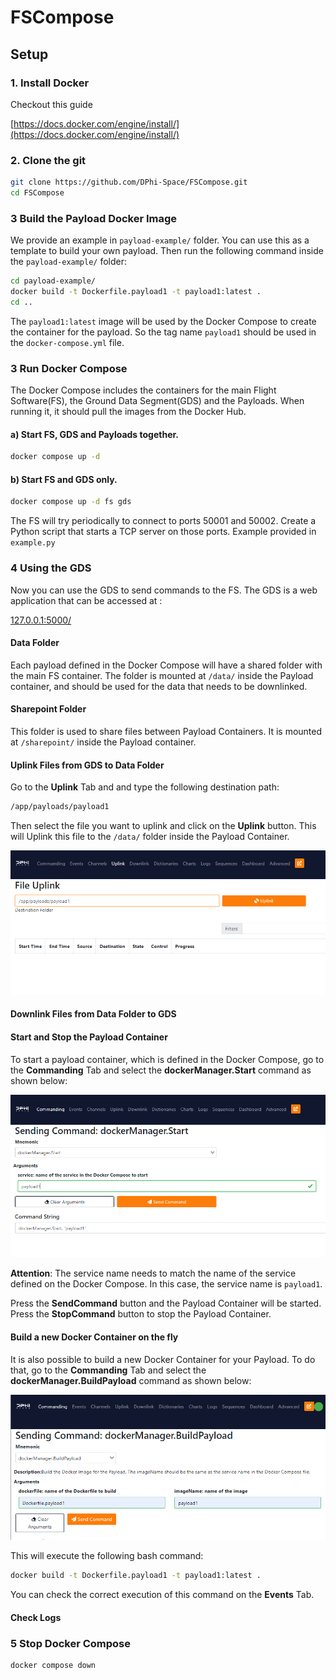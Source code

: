 # FSCompose
## Setup
### 1. Install Docker 
Checkout this guide 

[https://docs.docker.com/engine/install/](https://docs.docker.com/engine/install/)

### 2. Clone the git 

   ```bash
   git clone https://github.com/DPhi-Space/FSCompose.git
   cd FSCompose
   ```
   
### 3 Build the Payload Docker Image

We provide an example in `payload-example/` folder. You can use this as a template to build your own payload. Then run the following command inside the `payload-example/` folder:
   ```bash
   cd payload-example/
   docker build -t Dockerfile.payload1 -t payload1:latest .
   cd ..
   ```

The `payload1:latest` image will be used by the Docker Compose to create the container for the payload. So the tag name `payload1` should be used in the `docker-compose.yml` file.


### 3 Run Docker Compose 

The Docker Compose includes the containers for the main Flight Software(FS), the Ground Data Segment(GDS) and the Payloads. When running it, it should pull the images from the Docker Hub.

#### a) Start FS, GDS and Payloads together.

   ```bash
   docker compose up -d
   ```

#### b) Start FS and GDS only.
   
   ```bash   
   docker compose up -d fs gds
   ```
      
The FS will try periodically to connect to ports 50001 and 50002. Create a Python script that starts a TCP server on those ports. Example provided in `example.py`

### 4 Using the GDS 

Now you can use the GDS to send commands to the FS. The GDS is a web application that can be accessed at :

[127.0.0.1:5000/](http://127.0.0.1:5000/)


#### Data Folder

Each payload defined in the Docker Compose will have a shared folder with the main FS container. The folder is mounted at `/data/` inside the Payload container, and should be used for the data that needs to be downlinked. 

#### Sharepoint Folder

This folder is used to share files between Payload Containers. It is mounted at `/sharepoint/` inside the Payload container.  


#### Uplink Files from GDS to Data Folder
Go to the **Uplink** Tab and and type the following destination path:

   ```bash
   /app/payloads/payload1
   ```
   
Then select the file you want to uplink and click on the **Uplink** button. This will Uplink this file to the `/data/` folder inside the Payload Container.

![Alt text](image.png)

#### Downlink Files from Data Folder to GDS

#### Start and Stop the Payload Container

To start a payload container, which is defined in the Docker Compose, go to the **Commanding** Tab and select the **dockerManager.Start** command as shown below:

   ![Alt text](image-1.png)


**Attention**: The service name needs to match the name of the service defined on the Docker Compose. In this case, the service name is `payload1`. 

Press the **SendCommand** button and the Payload Container will be started. Press the **StopCommand** button to stop the Payload Container.

#### Build a new Docker Container on the fly
It is also possible to build a new Docker Container for your Payload. To do that, go to the **Commanding** Tab and select the **dockerManager.BuildPayload** command as shown below:

   ![Alt text](image-5.png)

This will execute the following bash command:

   ```bash
   docker build -t Dockerfile.payload1 -t payload1:latest .
   ```
You can check the correct execution of this command on the **Events** Tab.

#### Check Logs
   






### 5 Stop Docker Compose

   ```bash
   docker compose down
   ```